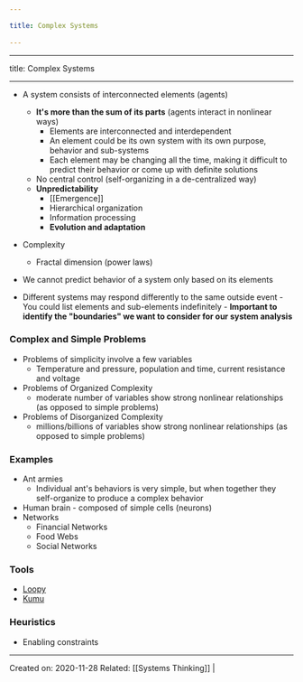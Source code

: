 ```yaml
---
title: Complex Systems 
---
```

---

title: Complex Systems
 
---
- A system consists of interconnected elements (agents) 
	- **It's more than the sum of its parts** (agents interact in nonlinear ways)
		- Elements are interconnected and interdependent
		- An element could be its own system with its own purpose, behavior and sub-systems
		- Each element may be changing all the time, making it difficult to predict their behavior or come up with definite solutions
	- No central control (self-organizing in a de-centralized way)
	- **Unpredictability**
		- [[Emergence]]
		- Hierarchical organization
		- Information processing
		- **Evolution and adaptation**

- Complexity
	- Fractal dimension (power laws)

- We cannot predict behavior of a system only based on its elements
- Different systems may respond differently to the same outside event
			- You could list elements and sub-elements indefinitely
				- **Important to identify the "boundaries" we want to consider for our system analysis** 

### Complex and Simple Problems
- Problems of simplicity involve a few variables
	- Temperature and pressure, population and time, current resistance and voltage
- Problems of Organized Complexity
	- moderate number of variables show strong nonlinear relationships (as opposed to simple problems)
- Problems of Disorganized Complexity 
	- millions/billions of variables show strong nonlinear relationships (as opposed to simple problems)

	
### Examples
- Ant armies
	- Individual ant's behaviors is very simple, but when together they self-organize to produce a complex behavior
- Human brain - composed of simple cells (neurons)
- Networks
	- Financial Networks
	- Food Webs
	- Social Networks

### Tools
- [Loopy](https://ncase.me/loopy/)
- [Kumu](https://www.kumu.io/)

### Heuristics
- Enabling constraints

-------------------
Created on: 2020-11-28
Related: [[Systems Thinking]] | 
